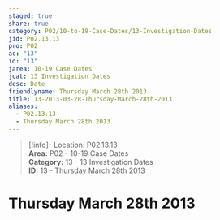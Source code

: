 ```yaml
---  
staged: true  
share: true  
category: P02/10-to-19-Case-Dates/13-Investigation-Dates  
jid: P02.13.13  
pro: P02  
ac: "13"  
id: "13"  
jarea: 10-19 Case Dates  
jcat: 13 Investigation Dates  
desc: Date  
friendlyname: Thursday March 28th 2013  
title: 13-2013-03-28-Thursday-March-28th-2013  
aliases:  
  - P02.13.13  
  - Thursday March 28th 2013  
---  
```

  
>[!info]- Location: P02.13.13  
>**Area:** P02 - 10-19 Case Dates  
>**Category:** 13 - 13 Investigation Dates  
>**ID:** 13 - Thursday March 28th 2013  
  
# Thursday March 28th 2013  
